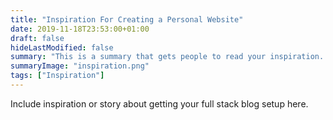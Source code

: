 ```yaml
---
title: "Inspiration For Creating a Personal Website"
date: 2019-11-18T23:53:00+01:00
draft: false
hideLastModified: false
summary: "This is a summary that gets people to read your inspiration. You should update this text."
summaryImage: "inspiration.png"
tags: ["Inspiration"]
---
```

	
Include inspiration or story about getting your full stack blog setup here.